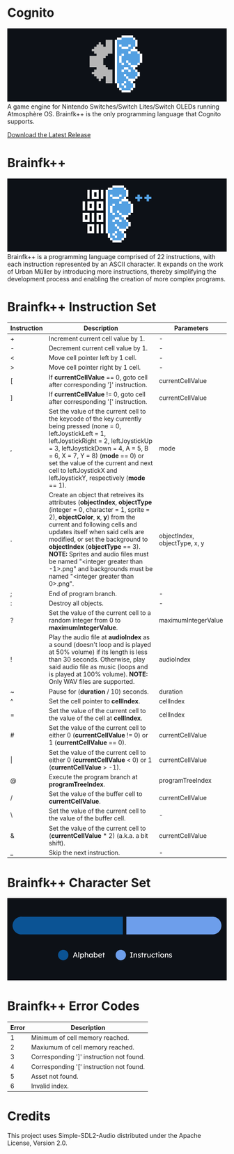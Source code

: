 # Cognito
![Cognito Logo](https://github.com/Coder-Dude10/cognito/blob/main/Images/Cognito%20Logo.png?raw=true)
A game engine for Nintendo Switches/Switch Lites/Switch OLEDs running Atmosphère OS. Brainfk++ is the only programming language that Cognito supports.

[Download the Latest Release](https://github.com/Coder-Dude10/cognito/releases)
# Brainfk++
![Brainfk++ Logo](https://github.com/Coder-Dude10/cognito/blob/main/Images/Brainfk%2B%2B%20Logo.png?raw=true)
Brainfk++ is a programming language comprised of 22 instructions, with each instruction represented by an ASCII character. It expands on the work of Urban Müller by introducing more instructions, thereby simplifying the development process and enabling the creation of more complex programs.
# Brainfk++ Instruction Set
| Instruction | Description | Parameters |
| --- | --- | --- |
| + | Increment current cell value by 1. | - |
| - | Decrement current cell value by 1. | - |
| < | Move cell pointer left by 1 cell. | - |
| > | Move cell pointer right by 1 cell. | - |
| [ | If **currentCellValue** == 0, goto cell after corresponding ']' instruction. | currentCellValue |
| ] | If **currentCellValue** != 0, goto cell after corresponding '[' instruction. | currentCellValue |
| , | Set the value of the current cell to the keycode of the key currently being pressed (none = 0, leftJoystickLeft = 1, leftJoystickRight = 2, leftJoystickUp = 3, leftJoystickDown = 4, A = 5, B = 6, X = 7, Y = 8) (**mode** == 0) or set the value of the current and next cell to leftJoystickX and leftJoystickY, respectively (**mode** == 1). | mode |
| . | Create an object that retreives its attributes (**objectIndex**, **objectType** (integer = 0, character = 1, sprite = 2), **objectColor**, **x**, **y**) from the current and following cells and updates itself when said cells are modified, or set the background to **objectIndex** (**objectType** == 3). **NOTE:** Sprites and audio files must be named "\<integer greater than -1\>.png" and backgrounds must be named "\<integer greater than 0\>.png". | objectIndex, objectType, x, y |
| ; | End of program branch. | - |
| : | Destroy all objects. | - |
| ? | Set the value of the current cell to a random integer from 0 to **maximumIntegerValue**. | maximumIntegerValue |
| ! | Play the audio file at **audioIndex** as a sound (doesn't loop and is played at 50% volume) if its length is less than 30 seconds. Otherwise, play said audio file as music (loops and is played at 100% volume). **NOTE:** Only WAV files are supported. | audioIndex |
| ~ | Pause for (**duration** / 10) seconds. | duration |
| ^ | Set the cell pointer to **cellIndex**. | cellIndex |
| = | Set the value of the current cell to the value of the cell at **cellIndex**. | cellIndex |
| # | Set the value of the current cell to either 0 (**currentCellValue** != 0) or 1 (**currentCellValue** == 0). | currentCellValue |
| \| | Set the value of the current cell to either 0 (**currentCellValue** < 0) or 1 (**currentCellValue** > -1). | currentCellValue |
| @ | Execute the program branch at **programTreeIndex**. | programTreeIndex |
| / | Set the value of the buffer cell to **currentCellValue**. | currentCellValue |
| \ | Set the value of the current cell to the value of the buffer cell. | - |
| & | Set the value of the current cell to (**currentCellValue** * 2) (a.k.a. a bit shift). | currentCellValue |
| _ | Skip the next instruction. | - |
# Brainfk++ Character Set
![Brainfk++ Character Set](https://github.com/Coder-Dude10/cognito/blob/main/Images/Brainfk%2B%2B%20Character%20Set.png?raw=true)
# Brainfk++ Error Codes
| Error | Description |
| --- | --- |
| 1 | Minimum of cell memory reached. |
| 2 | Maxiumum of cell memory reached. |
| 3 | Corresponding ']' instruction not found. |
| 4 | Corresponding '[' instruction not found. |
| 5 | Asset not found. |
| 6 | Invalid index. |
# Credits
This project uses Simple-SDL2-Audio distributed under the Apache License, Version 2.0.
